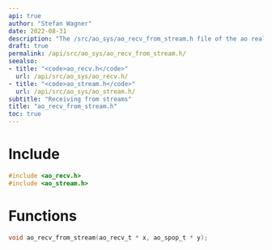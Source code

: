 ```yaml
---
api: true
author: "Stefan Wagner"
date: 2022-08-31
description: "The /src/ao_sys/ao_recv_from_stream.h file of the ao real-time operating system."
draft: true
permalink: /api/src/ao_sys/ao_recv_from_stream.h/
seealso:
- title: "<code>ao_recv.h</code>"
  url: /api/src/ao_sys/ao_recv.h/
- title: "<code>ao_stream.h</code>"
  url: /api/src/ao_sys/ao_stream.h/
subtitle: "Receiving from streams"
title: "ao_recv_from_stream.h"
toc: true
---
```


# Include

```c
#include <ao_recv.h>
#include <ao_stream.h>
```

# Functions

```c
void ao_recv_from_stream(ao_recv_t * x, ao_spop_t * y);
```
